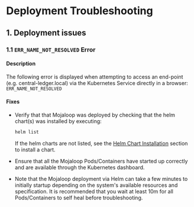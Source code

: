 # Deployment Troubleshooting

## 1. Deployment issues

### 1.1 `ERR_NAME_NOT_RESOLVED` Error

#### Description
The following error is displayed when attempting to access an end-point (e.g. central-ledger.local) via the Kubernetes Service directly in a browser: `ERR_NAME_NOT_RESOLVED`
    
#### Fixes
    
  * Verify that that Mojaloop was deployed by checking that the helm chart(s) was installed by executing:
   
      ```bash
      helm list
      ```

    If the helm charts are not listed, see the [Helm Chart Installation](README.md#4-helm) section to install a chart.
    
  * Ensure that all the Mojaloop Pods/Containers have started up correctly and are available through the Kubernetes dashboard.
  
  * Note that the Mojaloop deployment via Helm can take a few minutes to initially startup depending on the system's available resources and specification. It is recommended that you wait at least 10m for all Pods/Containers to self heal before troubleshooting.
